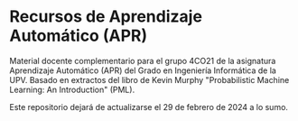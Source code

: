 # Recursos de Aprendizaje Automático (APR)
Material docente complementario para el grupo 4CO21 de la asignatura Aprendizaje Automático (APR) del Grado en Ingeniería Informática de la UPV. Basado en extractos del libro de Kevin Murphy "Probabilistic Machine Learning: An Introduction" (PML).

Este repositorio dejará de actualizarse el 29 de febrero de 2024 a lo sumo.